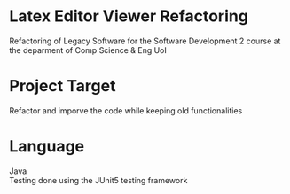 # Latex Editor Viewer Refactoring
Refactoring of Legacy Software for the Software Development 2 course at the deparment of Comp Science &amp; Eng UoI

# Project Target
Refactor and imporve the code while keeping old functionalities

# Language
Java <br />
Testing done using the JUnit5 testing framework
